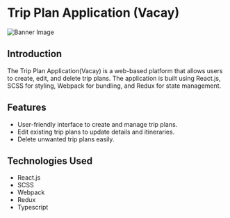 # Trip Plan Application (Vacay)

![Banner Image](https://github.com/johnthomasgithub/vacay/blob/main/vacaybanner.png=300x200)


## Introduction

The Trip Plan Application(Vacay) is a web-based platform that allows users to create, edit, and delete trip plans. The application is built using React.js, SCSS for styling, Webpack for bundling, and Redux for state management.

## Features

- User-friendly interface to create and manage trip plans.
- Edit existing trip plans to update details and itineraries.
- Delete unwanted trip plans easily.

## Technologies Used

- React.js
- SCSS
- Webpack
- Redux
- Typescript

